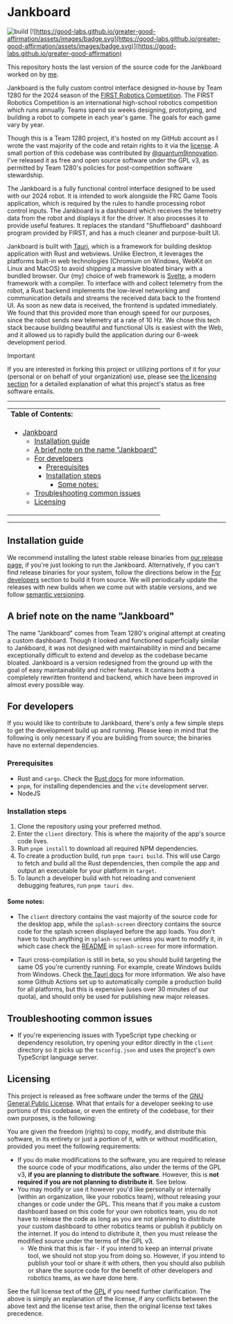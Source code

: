 # Jankboard

![build](https://github.com/youwen5/jankboard/actions/workflows/main.yml/badge.svg)
[![https://good-labs.github.io/greater-good-affirmation/assets/images/badge.svg](https://good-labs.github.io/greater-good-affirmation/assets/images/badge.svg)](https://good-labs.github.io/greater-good-affirmation)

This repository hosts the last version of the source code for the Jankboard
worked on by [me](https://github.com/youwen5).

Jankboard is the fully custom control interface designed in-house by Team 1280
for the 2024 season of the
[FIRST Robotics Competition](https://en.wikipedia.org/wiki/FIRST_Robotics_Competition).
The FIRST Robotics Competition is an international high-school robotics
competition which runs annually. Teams spend six weeks designing, prototyping,
and building a robot to compete in each year's game. The goals for each game
vary by year.

Though this is a Team 1280 project, it's hosted on my GitHub account as I wrote
the vast majority of the code and retain rights to it via the
[license](./LICENSE). A small portion of this codebase was contributed by
[@quantum9innovation](https://github.com/quantum9Innovation/). I've released it
as free and open source software under the GPL v3, as permitted by Team 1280's
policies for post-competition software stewardship.

The Jankboard is a fully functional control interface designed to be used with
our 2024 robot. It is intended to work alongside the FRC Game Tools application,
which is required by the rules to handle processing robot control inputs. The
Jankboard is a dashboard which receives the telemetry data from the robot and
displays it for the driver. It also processes it to provide useful features. It
replaces the standard "Shuffleboard" dashboard program provided by FIRST, and
has a much cleaner and purpose-built UI.

Jankboard is built with [Tauri](https://tauri.app/), which is a framework for
building desktop application with Rust and webviews. Unlike Electron, it
leverages the platforms built-in web technologies (Chromium on Windows, WebKit
on Linux and MacOS) to avoid shipping a massive bloated binary with a bundled
browser. Our (my) choice of web framework is [Svelte](https://svelte.dev/), a
modern framework with a compiler. To interface with and collect telemetry from
the robot, a Rust backend implements the low-level networking and communication
details and streams the received data back to the frontend UI. As soon as new
data is received, the frontend is updated immediately. We found that this
provided more than enough speed for our purposes, since the robot sends new
telemetry at a rate of 10 Hz. We chose this tech stack because building
beautiful and functional UIs is easiest with the Web, and it allowed us to
rapidly build the application during our 6-week development period.

<!-- prettier-ignore -->
> [!IMPORTANT]
> If you are interested in forking this project or utilizing portions of it for
> your (personal or on behalf of your organization) use, please see
> [the licensing section](#licensing) for a detailed explanation of what this
> project's status as free software entails.

---

<table>
<tr><td><b>Table of Contents:</b></td></tr>

  <tr>
<td>

<!--toc:start-->

- [Jankboard](#jankboard)
  - [Installation guide](#installation-guide)
  - [A brief note on the name "Jankboard"](#a-brief-note-on-the-name-jankboard)
  - [For developers](#for-developers)
    - [Prerequisites](#prerequisites)
    - [Installation steps](#installation-steps)
      - [Some notes:](#some-notes)
  - [Troubleshooting common issues](#troubleshooting-common-issues)
  - [Licensing](#licensing)
  <!--toc:end-->

</tr>
</table>

---

## Installation guide

We recommend installing the latest stable release binaries from
[our release page](https://github.com/Team-1280/Jankboard-2/releases/), if
you're just looking to run the Jankboard. Alternatively, if you can't find
release binaries for your system, follow the directions below in the
[For developers](#for-developers) section to build it from source. We will
periodically update the releases with new builds when we come out with stable
versions, and we follow [semantic versioning](https://semver.org/).

## A brief note on the name "Jankboard"

The name "Jankboard" comes from Team 1280's original attempt at creating a
custom dashboard. Though it looked and functioned superficially similar to
Jankboard, it was not designed with maintainability in mind and became
exceptionally difficult to extend and develop as the codebase became bloated.
Jankboard is a version redesigned from the ground up with the goal of easy
maintainability and richer features. It contains both a completely rewritten
frontend and backend, which have been improved in almost every possible way.

## For developers

If you would like to contribute to Jankboard, there's only a few simple steps to
get the development build up and running. Please keep in mind that the following
is only necessary if you are building from source; the binaries have no external
dependencies.

### Prerequisites

- Rust and `cargo`. Check the [Rust docs](https://www.rust-lang.org/learn) for
  more information.
- `pnpm`, for installing dependencies and the `vite` development server.
- NodeJS

### Installation steps

1. Clone the repository using your preferred method.
2. Enter the `client` directory. This is where the majority of the app's source
   code lives.
3. Run `pnpm install` to download all required NPM dependencies.
4. To create a production build, run `pnpm tauri build`. This will use Cargo to
   fetch and build all the Rust dependencies, then compile the app and output an
   executable for your platform in `target`.
5. To launch a developer build with hot reloading and convenient debugging
   features, run `pnpm tauri dev`.

#### Some notes:

- The `client` directory contains the vast majority of the source code for the
  desktop app, while the `splash-screen` directory contains the source code for
  the splash screen displayed before the app loads. You don't have to touch
  anything in `splash-screen` unless you want to modify it, in which case check
  the [README](./splash-screen/README.md) in `splash-screen` for more
  information.

- Tauri cross-compilation is still in beta, so you should build targeting the
  same OS you're currently running. For example, create Windows builds from
  Windows. Check [the Tauri docs](https://tauri.app/v1/guides/building/) for
  more information. We also have some Github Actions set up to automatically
  compile a production build for all platforms, but this is expensive (uses over
  30 minutes of our quota), and should only be used for publishing new major
  releases.

## Troubleshooting common issues

- If you're experiencing issues with TypeScript type checking or dependency
  resolution, try opening your editor directly in the `client` directory so it
  picks up the `tsconfig.json` and uses the project's own TypeScript language
  server.

## Licensing

This project is released as free software under the terms of the
[GNU General Public License](./LICENSE). What that entails for a developer
seeking to use portions of this codebase, or even the entirety of the codebase,
for their own purposes, is the following:

You are given the freedom (rights) to copy, modify, and distribute this
software, in its entirety or just a portion of it, with or without modification,
provided you meet the following requirements:

- If you do make modifications to the software, you are required to release the
  source code of your modifications, also under the terms of the GPL v3, **if
  you are planning to distribute the software**. However, this is **not required
  if you are not planning to distribute it**. See below.
- You may modify or use it however you'd like personally or internally (within
  an organization, like your robotics team), without releasing your changes or
  code under the GPL. This means that if you make a custom dashboard based on
  this code for your own robotics team, you do not have to release the code as
  long as you are not planning to distribute your custom dashboard to other
  robotics teams or publish it publicly on the internet. If you do intend to
  distribute it, then you must release the modified source under the terms of
  the GPL v3.
  - We think that this is fair - if you intend to keep an internal private tool,
    we should not stop you from doing so. However, if you intend to publish your
    tool or share it with others, then you should also publish or share the
    source code for the benefit of other developers and robotics teams, as we
    have done here.

See the full license text of the [GPL](./LICENSE) if you need further
clarification. The above is simply an explanation of the license, if any
conflicts between the above text and the license text arise, then the original
license text takes precedence.
